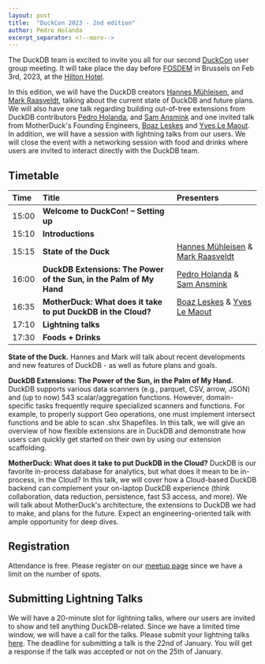 ```yaml
---
layout: post
title:  "DuckCon 2023 - 2nd edition"
author: Pedro Holanda
excerpt_separator: <!--more-->
---
```


The DuckDB team is excited to invite you all for our second [DuckCon](https://www.meetup.com/duckdb/events/289021740/) user group meeting. It will take place the day before [FOSDEM](https://fosdem.org/2023/) in Brussels on Feb 3rd, 2023, at the [Hilton Hotel](https://www.google.com/maps/search/?api=1&query=50.845947%2C%204.356138).

In this edition, we will have the DuckDB creators [Hannes Mühleisen](https://hannes.muehleisen.org/), and [Mark Raasveldt](https://mytherin.github.io/), talking about the current state of DuckDB and future plans. We will also have one talk regarding building out-of-tree extensions from DuckDB contributors [Pedro Holanda](http://pedroholanda.com/), and [Sam Ansmink](https://www.linkedin.com/in/sam-ansmink-5a2b9093/?originalSubdomain=nl) and one invited talk from MotherDuck's Founding Engineers, [Boaz Leskes](https://www.linkedin.com/in/boazleskes/) and [Yves Le Maout](https://www.linkedin.com/in/yveslemaout/). In addition, we will have a session with lightning talks from our users. We will close the event with a networking session with food and drinks where users are invited to interact directly with the DuckDB team.


<!--more-->


## Timetable
|    Time     | Title | Presenters |
|:-------------|:---------|:---------|
| 15:00 | **Welcome to DuckCon! – Setting up** | |
| 15:10| **Introductions** | |
| 15:15 | **State of the Duck** | [Hannes Mühleisen](https://hannes.muehleisen.org/) & [Mark Raasveldt](https://mytherin.github.io/)|
| 16:00 | **DuckDB Extensions: The Power of the Sun, in the Palm of My Hand** | [Pedro Holanda](http://pedroholanda.com/) & [Sam Ansmink](https://www.linkedin.com/in/sam-ansmink-5a2b9093/?originalSubdomain=nl) |
| 16:35 | **MotherDuck: What does it take to put DuckDB in the Cloud?** | [Boaz Leskes](https://www.linkedin.com/in/boazleskes/) & [Yves Le Maout](https://www.linkedin.com/in/yveslemaout/) |
| 17:10 | **Lightning talks** | |
| 17:30 | **Foods + Drinks** | |

**State of the Duck.** Hannes and Mark will talk about recent developments and new features of DuckDB - as well as future plans and goals.

**DuckDB Extensions: The Power of the Sun, in the Palm of My Hand.** DuckDB supports various data scanners (e.g., parquet, CSV, arrow, JSON) and (up to now) 543 scalar/aggregation functions. However, domain-specific tasks frequently require specialized scanners and functions. For example, to properly support Geo operations, one must implement intersect functions and be able to scan .shx Shapefiles. In this talk, we will give an overview of how flexible extensions are in DuckDB and demonstrate how users can quickly get started on their own by using our extension scaffolding.

**MotherDuck: What does it take to put DuckDB in the Cloud?** DuckDB is our favorite in-process database for analytics, but what does it mean to be in-process, in the Cloud? In this talk, we will cover how a Cloud-based DuckDB backend can complement your on-laptop DuckDB experience (think collaboration, data reduction, persistence, fast S3 access, and more). We will talk about MotherDuck's architecture, the extensions to DuckDB we had to make, and plans for the future. Expect an engineering-oriented talk with ample opportunity for deep dives.


## Registration
Attendance is free. Please register on our [meetup page](https://www.meetup.com/duckdb/events/289021740/) since we have a limit on the number of spots.

## Submitting Lightning Talks
We will have a 20-minute slot for lightning talks, where our users are invited to show and tell anything DuckDB-related. Since we have a limited time window, we will have a call for the talks.
Please submit your lightning talks [here](https://forms.gle/Z1eW7cAjCq568UGAA). The deadline for submitting a talk is the 22nd of January. You will get a response if the talk was accepted or not on the 25th of January.
